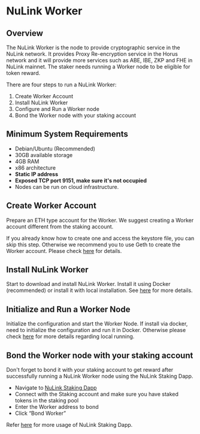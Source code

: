 # NuLink Worker

## Overview  

The NuLink Worker is the node to provide cryptographic service in the NuLink network. It provides Proxy Re-encryption service in the Horus network and it will provide more services such as ABE, IBE, ZKP and FHE in NuLink mainnet. The staker needs running a Worker node to be eligible for token reward. 

There are four steps to run a NuLink Worker:
1. Create Worker Account
2. Install NuLink Worker
3. Configure and Run a Worker node
4. Bond the Worker node with your staking account

## Minimum System Requirements  

* Debian/Ubuntu (Recommended)
* 30GB available storage
* 4GB RAM
* x86 architecture
* **Static IP address**
* **Exposed TCP port 9151, make sure it's not occupied**
* Nodes can be run on cloud infrastructure.

## Create Worker Account  

Prepare an ETH type account for the Worker. We suggest creating a Worker account different from the staking account. 

If you already know how to create one and access the keystore file, you can skip this step. Otherwise we recommend you to use Geth to create the Worker account.  Please check [here](./eth_account.md) for details.

## Install NuLink Worker  

Start to download and install NuLink Worker.  Install it using Docker (recommended) or install it with local installation. See [here](./worker_install.md) for more details. 

## Initialize and Run a Worker Node  

Initialize the configuration and start the Worker Node. If install via docker, need to initialize the configuration and run it in Docker. Otherwise please check  [here](./worker_running.md) for more details regarding local running. 

## Bond the Worker node with your staking account  

Don't forget to bond it with your staking account to get reward after successfully running a NuLink Worker node using the NuLink Staking Dapp. 

- Navigate to [NuLink Staking Dapp](https://stake.nulink.org)
- Connect with the Staking account and make sure you have staked tokens in the staking pool
- Enter the Worker address to bond
- Click “Bond Worker”

Refer [here](./staking_Dapp.md) for more usage of NuLink Staking Dapp.




